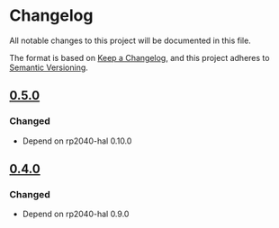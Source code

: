 # Changelog

All notable changes to this project will be documented in this file.

The format is based on [Keep a Changelog](https://keepachangelog.com/en/1.0.0/),
and this project adheres to [Semantic Versioning](https://semver.org/spec/v2.0.0.html).

## [0.5.0]

### Changed

- Depend on rp2040-hal 0.10.0


## [0.4.0]

### Changed

- Depend on rp2040-hal 0.9.0


[Unreleased]: https://github.com/jannic/rp2040-flash/compare/v0.5.0...HEAD
[0.5.0]: https://github.com/jannic/rp2040-flash/compare/v0.4.0...v0.5.0
[0.4.0]: https://github.com/jannic/rp2040-flash/compare/v0.3.1...v0.4.0
